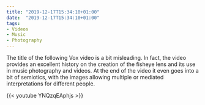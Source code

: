 ```yaml
---
title: "2019-12-17T15:34:10+01:00"
date:  "2019-12-17T15:34:10+01:00"
tags:
- Videos
- Music
- Photography
---
```


The title of the following Vox video is a bit misleading. In fact, the video provides an excellent history on the creation of the fisheye lens and its use in music photography and videos. At the end of the video it even goes into a bit of semiotics, with the images allowing multiple or mediated interpretations for different people. 

{{< youtube YNQzqEAphjs >}}
